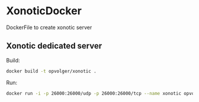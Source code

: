 # XonoticDocker
DockerFile to create xonotic server

## Xonotic dedicated server

Build:
```bash
docker build -t opvolger/xonotic .
```

Run:
```bash
docker run -i -p 26000:26000/udp -p 26000:26000/tcp --name xonotic opvolger/xonotic
```
